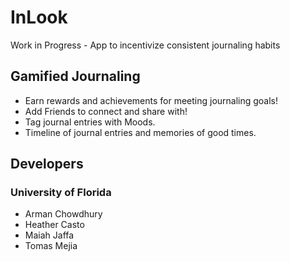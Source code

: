 # InLook
Work in Progress - App to incentivize consistent journaling habits

## Gamified Journaling
- Earn rewards and achievements for meeting journaling goals!
- Add Friends to connect and share with!
- Tag journal entries with Moods.
- Timeline of journal entries and memories of good times.

## Developers
### University of Florida
- Arman Chowdhury
- Heather Casto
- Maiah Jaffa
- Tomas Mejia
